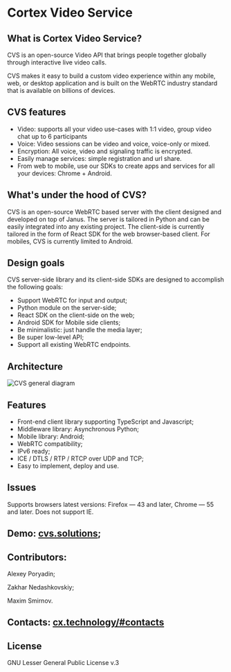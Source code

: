 # Cortex Video Service
## What is Cortex Video Service?
CVS is an open-source Video API that brings people together globally through interactive live video calls.

CVS makes it easy to build a custom video experience within any mobile, web, or desktop application and is built on the WebRTC industry standard that is available on billions of devices.
## CVS features
* Video: supports all your video use-cases with 1:1 video, group video chat up to 6 participants
* Voice: Video sessions can be video and voice, voice-only or mixed.
* Encryption: All voice, video and signaling traffic is encrypted.
* Easily manage services: simple registration and url share.
* From web to mobile, use our SDKs to create apps and services for all your devices: Chrome + Android.
## What's under the hood of CVS?
CVS is an open-source WebRTC based server with the client designed and developed on top of Janus.
The server is tailored in Python and can be easily integrated into any existing project.
The client-side is currently tailored in the form of React SDK for the web browser-based client.
For mobiles, CVS is currently limited to Android.
## Design goals
CVS server-side library and its client-side SDKs are designed to accomplish the following goals:
* Support WebRTC for input and output;
* Python module on the server-side;
* React SDK on the client-side on the web;
* Android SDK for Mobile side clients;
* Be minimalistic: just handle the media layer;
* Be super low-level API;
* Support all existing WebRTC endpoints.
## Architecture
![CVS general diagram](https://www.dropbox.com/s/tb0wl9guzpylf8d/CVS%20general%20diagram.png?dl=0)
## Features
* Front-end client library supporting TypeScript and Javascript;
* Middleware library: Asynchronous Python;
* Mobile library: Android;
* WebRTC compatibility;
* IPv6 ready;
* ICE / DTLS / RTP / RTCP over UDP and TCP;
* Easy to implement, deploy and use.
## Issues
Supports browsers latest versions: Firefox — 43 and later, Chrome — 55 and later.
Does not support IE.
## Demo: [cvs.solutions](https://cvs.solutions/);
## Contributors:
Alexey Poryadin;

Zakhar Nedashkovskiy;

Maxim Smirnov.
## Contacts: [cx.technology/#contacts](https://cx.technology/#contacts)
## License
GNU Lesser General Public License v.3
